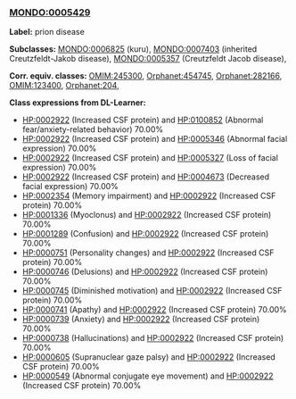 
### [MONDO:0005429](http://purl.obolibrary.org/obo/MONDO_0005429)
**Label:** prion disease

**Subclasses:** [MONDO:0006825](http://purl.obolibrary.org/obo/MONDO_0006825) (kuru), [MONDO:0007403](http://purl.obolibrary.org/obo/MONDO_0007403) (inherited Creutzfeldt-Jakob disease), [MONDO:0005357](http://purl.obolibrary.org/obo/MONDO_0005357) (Creutzfeldt Jacob disease), 

**Corr. equiv. classes:** [OMIM:245300](http://purl.obolibrary.org/obo/OMIM_245300), [Orphanet:454745](http://www.orpha.net/ORDO/Orphanet_454745), [Orphanet:282166](http://www.orpha.net/ORDO/Orphanet_282166), [OMIM:123400](http://purl.obolibrary.org/obo/OMIM_123400), [Orphanet:204](http://www.orpha.net/ORDO/Orphanet_204), 

**Class expressions from DL-Learner:**

- [HP:0002922](http://purl.obolibrary.org/obo/HP_0002922) (Increased CSF protein) and [HP:0100852](http://purl.obolibrary.org/obo/HP_0100852) (Abnormal fear/anxiety-related behavior) 70.00%
- [HP:0002922](http://purl.obolibrary.org/obo/HP_0002922) (Increased CSF protein) and [HP:0005346](http://purl.obolibrary.org/obo/HP_0005346) (Abnormal facial expression) 70.00%
- [HP:0002922](http://purl.obolibrary.org/obo/HP_0002922) (Increased CSF protein) and [HP:0005327](http://purl.obolibrary.org/obo/HP_0005327) (Loss of facial expression) 70.00%
- [HP:0002922](http://purl.obolibrary.org/obo/HP_0002922) (Increased CSF protein) and [HP:0004673](http://purl.obolibrary.org/obo/HP_0004673) (Decreased facial expression) 70.00%
- [HP:0002354](http://purl.obolibrary.org/obo/HP_0002354) (Memory impairment) and [HP:0002922](http://purl.obolibrary.org/obo/HP_0002922) (Increased CSF protein) 70.00%
- [HP:0001336](http://purl.obolibrary.org/obo/HP_0001336) (Myoclonus) and [HP:0002922](http://purl.obolibrary.org/obo/HP_0002922) (Increased CSF protein) 70.00%
- [HP:0001289](http://purl.obolibrary.org/obo/HP_0001289) (Confusion) and [HP:0002922](http://purl.obolibrary.org/obo/HP_0002922) (Increased CSF protein) 70.00%
- [HP:0000751](http://purl.obolibrary.org/obo/HP_0000751) (Personality changes) and [HP:0002922](http://purl.obolibrary.org/obo/HP_0002922) (Increased CSF protein) 70.00%
- [HP:0000746](http://purl.obolibrary.org/obo/HP_0000746) (Delusions) and [HP:0002922](http://purl.obolibrary.org/obo/HP_0002922) (Increased CSF protein) 70.00%
- [HP:0000745](http://purl.obolibrary.org/obo/HP_0000745) (Diminished motivation) and [HP:0002922](http://purl.obolibrary.org/obo/HP_0002922) (Increased CSF protein) 70.00%
- [HP:0000741](http://purl.obolibrary.org/obo/HP_0000741) (Apathy) and [HP:0002922](http://purl.obolibrary.org/obo/HP_0002922) (Increased CSF protein) 70.00%
- [HP:0000739](http://purl.obolibrary.org/obo/HP_0000739) (Anxiety) and [HP:0002922](http://purl.obolibrary.org/obo/HP_0002922) (Increased CSF protein) 70.00%
- [HP:0000738](http://purl.obolibrary.org/obo/HP_0000738) (Hallucinations) and [HP:0002922](http://purl.obolibrary.org/obo/HP_0002922) (Increased CSF protein) 70.00%
- [HP:0000605](http://purl.obolibrary.org/obo/HP_0000605) (Supranuclear gaze palsy) and [HP:0002922](http://purl.obolibrary.org/obo/HP_0002922) (Increased CSF protein) 70.00%
- [HP:0000549](http://purl.obolibrary.org/obo/HP_0000549) (Abnormal conjugate eye movement) and [HP:0002922](http://purl.obolibrary.org/obo/HP_0002922) (Increased CSF protein) 70.00%


